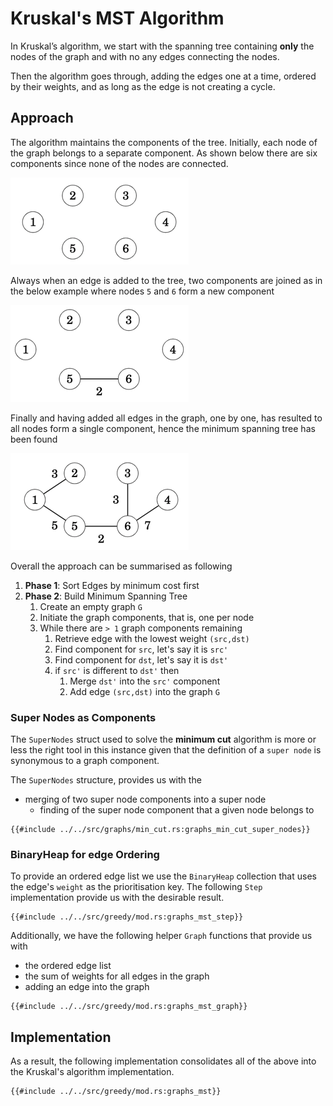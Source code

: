 # Kruskal's MST Algorithm
In Kruskal’s algorithm, we start with the spanning tree containing **only** the nodes of the graph and with no any edges connecting the nodes. 

Then the algorithm goes through, adding the edges one at a time, ordered by their weights, and as long as the edge is not creating a cycle.

## Approach
The algorithm maintains the components of the tree. Initially, each node of the graph belongs to a separate component. As shown below there are six components since none of the nodes are connected.

![Step 1 - Number of components equal to number of nodes](img/mst_step1.png)

Always when an edge is added to the tree, two components are joined as in the below example where nodes `5` and `6` form a new component

![Step 2 - merging up components one edge at a time](img/mst_step2.png)

Finally and having added all edges in the graph, one by one, has resulted to all nodes form a single component, hence the minimum spanning tree has been found

![Step 3 - MST as a single component](img/mst_step3.png)

Overall the approach can be summarised as following
1. **Phase 1**: Sort Edges by minimum cost first
2. **Phase 2**: Build Minimum Spanning Tree
   1. Create an empty graph `G`
   2. Initiate the graph components, that is, one per node
   3. While there are `> 1` graph components remaining
      1. Retrieve edge with the lowest weight `(src,dst)`
      2. Find component for `src`, let's say it is `src'`
      3. Find component for `dst`, let's say it is `dst'`
      4. if `src'` is different to `dst'` then
         1. Merge `dst'` into the `src'` component 
         2. Add edge `(src,dst)` into the graph `G`

### Super Nodes as Components
The `SuperNodes` struct used to solve the **minimum cut** algorithm is more or less the right tool in this instance given that the definition of a `super node` is synonymous to a graph component.

The `SuperNodes` structure, provides us with the
* merging of two super node components into a super node
  * finding of the super node component that a given node belongs to
```rust,no_run,noplayground
{{#include ../../src/graphs/min_cut.rs:graphs_min_cut_super_nodes}}
```
### BinaryHeap for edge Ordering
To provide an ordered edge list we use the `BinaryHeap` collection that uses the edge's `weight` as the prioritisation key. The following `Step` implementation provide us with the desirable result.
```rust,no_run,noplayground
{{#include ../../src/greedy/mod.rs:graphs_mst_step}}
```
Additionally, we have the following helper `Graph` functions that provide us with 
* the ordered edge list
* the sum of weights for all edges in the graph
* adding an edge into the graph
```rust,no_run,noplayground
{{#include ../../src/greedy/mod.rs:graphs_mst_graph}}
```

## Implementation
As a result, the following implementation consolidates all of the above into the Kruskal's algorithm implementation.
```rust,no_run,noplayground
{{#include ../../src/greedy/mod.rs:graphs_mst}}
```
